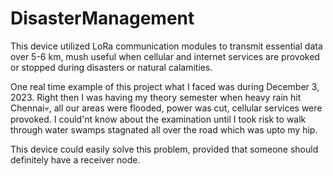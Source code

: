 # DisasterManagement
This device utilized LoRa communication modules to transmit essential data over 5-6 km, mush useful when cellular and internet services are provoked or stopped during disasters or natural calamities.

One real time example of this project what I faced was during December 3, 2023. Right then I was having my theory semester when heavy rain hit Chennai💀, all our areas were flooded, power was cut, cellular services were provoked. I could'nt know about the examination until I took risk to walk through water swamps stagnated all over the road which was upto my hip.

This device could easily solve this problem, provided that someone should definitely have a receiver node.


